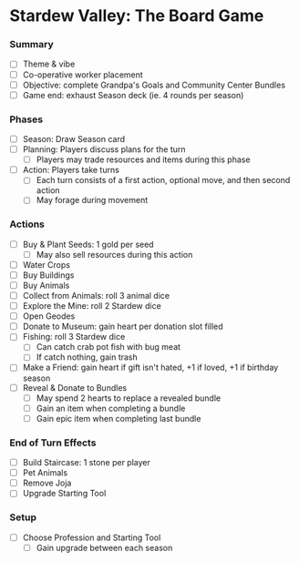 # Stardew Valley: The Board Game

### Summary

- [ ] Theme & vibe
- [ ] Co-operative worker placement
- [ ] Objective: complete Grandpa's Goals and Community Center Bundles
- [ ] Game end: exhaust Season deck (ie. 4 rounds per season)

### Phases

- [ ] Season: Draw Season card
- [ ] Planning: Players discuss plans for the turn
  - [ ] Players may trade resources and items during this phase
- [ ] Action: Players take turns
  - [ ] Each turn consists of a first action, optional move, and then second action
  - [ ] May forage during movement

### Actions

- [ ] Buy & Plant Seeds: 1 gold per seed
  - [ ] May also sell resources during this action
- [ ] Water Crops
- [ ] Buy Buildings
- [ ] Buy Animals
- [ ] Collect from Animals: roll 3 animal dice
- [ ] Explore the Mine: roll 2 Stardew dice
- [ ] Open Geodes
- [ ] Donate to Museum: gain heart per donation slot filled
- [ ] Fishing: roll 3 Stardew dice
  - [ ] Can catch crab pot fish with bug meat
  - [ ] If catch nothing, gain trash
- [ ] Make a Friend: gain heart if gift isn't hated, +1 if loved, +1 if birthday season
- [ ] Reveal & Donate to Bundles
  - [ ] May spend 2 hearts to replace a revealed bundle
  - [ ] Gain an item when completing a bundle
  - [ ] Gain epic item when completing last bundle

### End of Turn Effects

- [ ] Build Staircase: 1 stone per player
- [ ] Pet Animals
- [ ] Remove Joja
- [ ] Upgrade Starting Tool

### Setup

- [ ] Choose Profession and Starting Tool
  - [ ] Gain upgrade between each season

